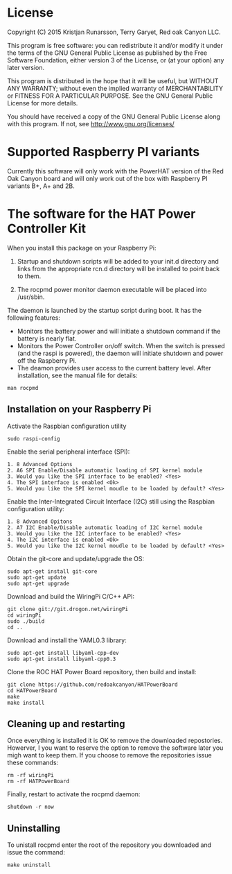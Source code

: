 
License
=======
Copyright (C) 2015  Kristjan Runarsson, Terry Garyet, Red oak Canyon LLC.

This program is free software: you can redistribute it and/or modify
it under the terms of the GNU General Public License as published by
the Free Software Foundation, either version 3 of the License, or
(at your option) any later version.

This program is distributed in the hope that it will be useful,
but WITHOUT ANY WARRANTY; without even the implied warranty of
MERCHANTABILITY or FITNESS FOR A PARTICULAR PURPOSE.  See the
GNU General Public License for more details.

You should have received a copy of the GNU General Public License
along with this program.  If not, see <http://www.gnu.org/licenses/>

Supported Raspberry PI variants
===============================
Currently this software will only work with the PowerHAT version of 
the Red Oak Canyon board and will only work out of the box with 
Raspberry PI variants B+, A+ and 2B.

The software for the HAT Power Controller Kit
=============================================
When you install this package on your Raspberry Pi: 

1. Startup and shutdown scripts will be added to your init.d directory and links
   from the appropriate rcn.d directory will be installed to point back to them.

2. The rocpmd power monitor daemon executable will be placed into /usr/sbin.

The daemon is launched by the startup script during boot.  It has the following
features:

* Monitors the battery power and will initiate a shutdown command if the 
  battery is nearly flat.  
* Monitors the Power Controller on/off switch. When the switch is pressed 
  (and the raspi is powered), the daemon will initiate shutdown and power off 
  the Raspberry Pi.
* The deamon provides user access to the current battery level.  After 
  installation, see the manual file for details:

```
man rocpmd 
```

Installation on your Raspberry Pi
---------------------------------
Activate the Raspbian configuration utility
```
sudo raspi-config
```
Enable the serial peripheral interface (SPI):

	1. 8 Advanced Options
	2. A6 SPI Enable/Disable automatic loading of SPI kernel module
	3. Would you like the SPI interface to be enabled? <Yes>
	4. The SPI interface is enabled <Ok>
	5. Would you like the SPI kernel moudle to be loaded by default? <Yes>

Enable the Inter-Integrated Circuit Interface (I2C) still using the Raspbian configuration utility:

	1. 8 Advanced Opitons
	2. A7 I2C Enable/Disable automatic loading of I2C kernel module
	3. Would you like the I2C interface to be enabled? <Yes>
	4. The I2C interface is enabled <Ok>
	5. Would you like the I2C kernel moudle to be loaded by default? <Yes>

Obtain the git-core and update/upgrade the OS:
```
sudo apt-get install git-core
sudo apt-get update
sudo apt-get upgrade
```

Download and build the WiringPi C/C++ API:
```
git clone git://git.drogon.net/wiringPi
cd wiringPi
sudo ./build
cd ..
```

Download and install the YAML0.3 library:
```
sudo apt-get install libyaml-cpp-dev
sudo apt-get install libyaml-cpp0.3
```

Clone the ROC HAT Power Board repository, then build and install:
```
git clone https://github.com/redoakcanyon/HATPowerBoard
cd HATPowerBoard
make
make install
```

Cleaning up and restarting
--------------------------
Once everything is installed it is OK to remove the downloaded repostories. 
Howerver, I you want to reserve the option to remove the software later 
you migh want to keep them. If you choose to remove the repositories
issue these commands:
```
rm -rf wiringPi
rm -rf HATPowerBoard
```

Finally, restart to activate the rocpmd daemon:
```
shutdown -r now
```
Uninstalling
------------
To unistall rocpmd enter the root of the repository you downloaded and 
issue the command:
```
make uninstall
```
